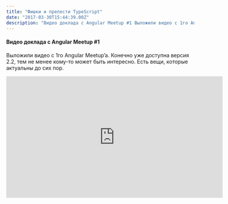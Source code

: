 ```yaml
---
title: "Фишки и прелести TypeScript"
date: "2017-03-30T15:44:39.00Z"
description: "Видео доклада с Angular Meetup #1 Выложили видео с 1го Angular Meetup’a. Конечно уже доступна версия 2.2, тем не менее кому-то м"
---
```


<!--kg-card-begin: html--><h4>Видео доклада с Angular Meetup #1</h4>
<p>Выложили видео с 1го Angular Meetup’a. Конечно уже доступна версия 2.2, тем не менее кому-то может быть интересно. Есть вещи, которые актуальны до сих пор.</p>
<p><iframe title="Фишки и прелести TypeScript, Александр Майоров, Tutu.ru" width="580" height="326" src="https://www.youtube.com/embed/wgZIyWAGftE?feature=oembed" frameborder="0" allow="accelerometer; autoplay; encrypted-media; gyroscope; picture-in-picture" allowfullscreen></iframe></p>
<!--kg-card-end: html-->

